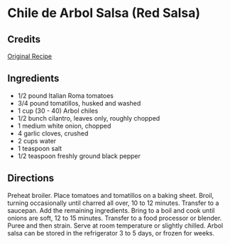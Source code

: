 # Chile de Arbol Salsa (Red Salsa) 

<!-- BEGIN content -->

## Credits

[Original Recipe](http://www.foodtv.com/foodtv/recipe/0,6255,2750,00.html "http://www.foodtv.com/foodtv/recipe/0,6255,2750,00.html")

## Ingredients

- 1/2 pound Italian Roma tomatoes 
- 3/4 pound tomatillos, husked and washed 
- 1 cup (30 - 40) Arbol chiles 
- 1/2 bunch cilantro, leaves only, roughly chopped 
- 1 medium white onion, chopped 
- 4 garlic cloves, crushed 
- 2 cups water 
- 1 teaspoon salt 
- 1/2 teaspoon freshly ground black pepper

## Directions

Preheat broiler. Place tomatoes and tomatillos on a baking sheet. Broil, turning occasionally until charred all over, 10 to 12 minutes. Transfer to a saucepan. Add the remaining ingredients. Bring to a boil and cook until onions are soft, 12 to 15 minutes. Transfer to a food processor or blender. Puree and then strain. Serve at room temperature or slightly chilled. Arbol salsa can be stored in the refrigerator 3 to 5 days, or frozen for weeks.

<!-- Saved in parser cache with key mudabon_recipe:pcache:idhash:1378-0!1!0!0!!en!2 and timestamp 20071117180847 --><!-- END content -->


